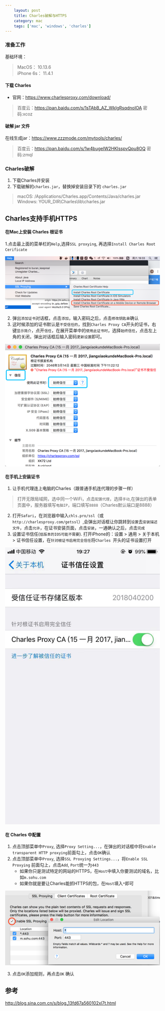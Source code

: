 ```yaml
---
    layout: post
    title: Charles破解与HTTPS
    category: mac
    tags: ['mac', 'windows', 'charles']
---
```

### 准备工作
基础环境：
> MacOS： 10.13.6  
> iPhone 6s： 11.4.1
#### 下载 Charles
- 官网：https://www.charlesproxy.com/download/
> 百度云：https://pan.baidu.com/s/1sTAbB_AZ_WkIgRsqdnoIOA  密码:xcoz
#### 破解 jar 文件
在线生成jar：https://www.zzzmode.com/mytools/charles/
> 百度云：https://pan.baidu.com/s/1w4bugeIW2HKIsspvQpu8OQ  密码:zmql

### Charles破解
1. 下载Charles并安装
2. 下载破解的`charles.jar`，替换掉安装目录下的 `charles.jar`
> macOS: /Applications/Charles.app/Contents/Java/charles.jar
Windows: YOUR_DIR\Charles\lib\charles.jar

## Charles支持手机HTTPS
#### 在Mac上安装 Charles 根证书
1.点击最上面的菜单栏的`Help`,选择`SSL proxying`, 再选择`Install Charles Root Cerificate`

![](/public/img/1201/charles-01.png)

2. 弹出`添加证书`对话框，点击`添加`，输入密码之后，点击`修改钥匙串`确认
3. 这时候添加的证书默认是`不受信任的`，找到`Charles Proxy CA`开头的证书，右键`显示简介`，点开`信任`，在展开菜单中的`使用此证书时`，选择`始终信任`，点击左上角的关闭，弹出对话框后输入密码`更新设置`即可。

![](/public/img/1201/charles-02.png)

#### 在手机上安装证书
1. 让手机代理连上电脑的Charles（跟普通手机连代理的步骤一样）
> 打开无限局域网，选中同一个WiFi，点击`配置代理`，选择`手动`,在弹出的表单页面中，服务器填写`电脑IP`，端口填写`8888`（Charles默认端口是8888）
2. 打开`Safari`，在浏览器中输入`chls.pro/ssl`（或`http://charlesproxy.com/getssl`）,会弹出对话框让你跳转到`设置`去`安装描述文件`，点击`允许`，在证书安装页面，点击`安装`，一通确认之后，点击`完成`
3. 设置证书信任(`低版本的IOS可能不需要`). 打开iPhone的：设置 > 通用 > 关于本机 > 证书信任设置，在`针对根证书启用完全信任`将`Charles `开头的证书设置打开

![](/public/img/1201/charles-03.jpg)


#### 在 Charles 中配置
1. 点击顶部菜单中`Proxy`, 选择`Proxy Setting...`，在弹出的对话框中将`Enable transparent HTTP proxying`前面勾上，点击`OK`确认
2. 点击顶部菜单中`Proxy`, 选择`SSL Proxying Settings...`，将`Enable SSL Proxying` 前面勾上，点击`Add`, `Port`统一为`443`
    - 如果你只是测试特定的网站的HTTPS，在`Host`中填入你要测试的域名，比如`m.sohu.com`
    - 如果你就是要让Charles能抓HTTPS的包，在`Host`填入`*`即可

![](/public/img/1201/charles-04.png)

3. 点击`OK`添加规则，再点击`OK` 确认
## 参考
http://blog.sina.com.cn/s/blog_13fd67a560102xl7t.html